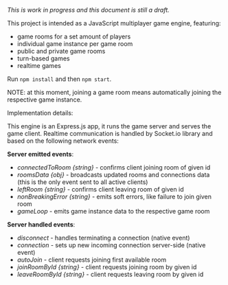 _This is work in progress and this document is still a draft._

This project is intended as a JavaScript multiplayer game engine, featuring:

- game rooms for a set amount of players
- individual game instance per game room
- public and private game rooms
- turn-based games
- realtime games

Run `npm install` and then `npm start`.

NOTE: at this moment, joining a game room means automatically joining the respective game instance.

Implementation details:

This engine is an Express.js app, it runs the game server and serves the game client. Realtime communication is handled by Socket.io library and based on the following network events:

**Server emitted events**:

- _connectedToRoom {string}_ - confirms client joining room of given id
- _roomsData {obj}_ - broadcasts updated rooms and connections data (this is the only event sent to all active clients)
- _leftRoom {string}_ - confirms client leaving room of given id
- _nonBreakingError {string}_ - emits soft errors, like failure to join given room
- _gameLoop_ - emits game instance data to the respective game room

**Server handled events**:

- _disconnect_ - handles terminating a connection (native event)
- _connection_ - sets up new incoming connection server-side (native event)
- _autoJoin_ - client requests joining first available room
- _joinRoomById {string}_ - client requests joining room by given id
- _leaveRoomById {string}_ - client requests leaving room by given id
